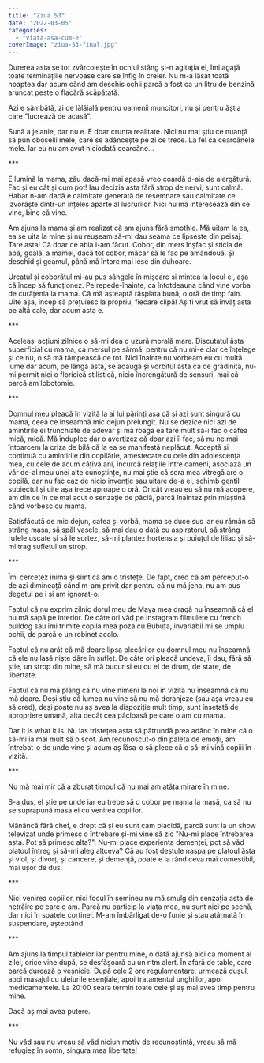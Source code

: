 ```yaml
---
title: "Ziua 53"
date: "2022-03-05"
categories: 
  - "viata-asa-cum-e"
coverImage: "ziua-53-final.jpg"
---
```


Durerea asta se tot zvârcolește în ochiul stâng și-n agitația ei, îmi agață toate terminațiile nervoase care se înfig în creier. Nu m-a lăsat toată noaptea dar acum când am deschis ochii parcă a fost ca un litru de benzină aruncat peste o flacără scăpătată.

Azi e sâmbătă, zi de lălăială pentru oamenii muncitori, nu și pentru ăștia care "lucrează de acasă".

Sună a jelanie, dar nu e. E doar crunta realitate. Nici nu mai știu ce nuanță să pun oboselii mele, care se adâncește pe zi ce trece. La fel ca cearcănele mele. Iar eu nu am avut niciodată cearcăne…

\*\*\*

E lumină la mama, zău dacă-mi mai apasă vreo coardă d-aia de alergătură. Fac și eu cât și cum pot! Iau decizia asta fără strop de nervi, sunt calmă. Habar n-am dacă e calmitate generată de resemnare sau calmitate ce izvorăște dintr-un înțeles aparte al lucrurilor. Nici nu mă interesează din ce vine, bine că vine.

Am ajuns la mama și am realizat că am ajuns fără smothie. Mă uitam la ea, ea se uita la mine și nu reușeam să-mi dau seama ce lipsește din peisaj. Tare asta! Că doar ce abia l-am făcut. Cobor, din mers înșfac și sticla de apă, goală, a mamei, dacă tot cobor, măcar să le fac pe amândouă. Și deschid și geamul, până mă întorc mai iese din duhoare.

Urcatul și coborâtul mi-au pus sângele în mișcare și mintea la locul ei, așa că încep să funcționez. Pe repede-înainte, ca întotdeauna când vine vorba de curățenia la mama. Că mă așteaptă răsplata bună, o oră de timp fain. Uite așa, încep să prețuiesc la propriu, fiecare clipă! Aș fi vrut să învăț asta pe altă cale, dar acum asta e.

\*\*\*

Aceleași acțiuni zilnice o să-mi dea o uzură morală mare. Discutatul ăsta superficial cu mama, ca mersul pe sârmă, pentru că nu mi-e clar ce înțelege și ce nu, o să mă tâmpească de tot. Nici înainte nu vorbeam eu cu multă lume dar acum, pe lângă asta, se adaugă și vorbitul ăsta ca de grădiniță, nu-mi permit nici o floricică stilistică, nicio încrengătură de sensuri, mai că parcă am lobotomie. 

\*\*\*

Domnul meu pleacă în vizită la ai lui părinți așa că și azi sunt singură cu mama, ceea ce înseamnă mic dejun prelungit. Nu se dezice nici azi de amintirile ei trunchiate de adevăr și mă roaga ea tare mult să-i fac o cafea mică, mică. Mă înduplec dar o avertizez că doar azi îi fac, să nu ne mai întoarcem la criza de bilă că la ea se manifestă neplăcut. Acceptă și continuă cu amintirile din copilărie, amestecate cu cele din adolescența mea, cu cele de acum câțiva ani, încurcă relațiile între oameni, asociază un văr de-al meu unei alte cunoștințe, nu mai știe că sora mea vitregă are o copilă, dar nu fac caz de nicio invenție sau uitare de-a ei, schimb gentil subiectul și uite așa trece aproape o oră. Oricât vreau eu să nu mă acopere, am din ce în ce mai acut o senzație de pâclă, parcă înaintez prin mlaștină când vorbesc cu mama. 

Satisfăcută de mic dejun, cafea și vorbă, mama se duce sus iar eu rămân să strâng masa, să spăl vasele, să mai dau o dată cu aspiratorul, să strâng rufele uscate și să le sortez, să-mi plantez hortensia și puiuțul de liliac și să-mi trag sufletul un strop.

\*\*\*

Îmi cercetez inima și simt că am o tristețe. De fapt, cred că am perceput-o de azi dimineață când m-am privit dar pentru că nu mă jena, nu am pus degetul pe i și am ignorat-o. 

Faptul că nu exprim zilnic dorul meu de Maya mea dragă nu înseamnă că el nu mă sapă pe interior. De câte ori văd pe instagram filmulețe cu french bulldog sau îmi trimite copila mea poza cu Bubuța, invariabil mi se umplu ochii, de parcă e un robinet acolo. 

Faptul că nu arăt că mă doare lipsa plecărilor cu domnul meu nu înseamnă că ele nu lasă niște dâre în suflet. De câte ori pleacă undeva, îi dau, fără să știe, un strop din mine, să mă bucur și eu cu el de drum, de stare, de libertate.

Faptul că nu mă plâng că nu vine nimeni la noi în vizită nu înseamnă că nu mă doare. Deși știu că lumea nu vine să nu mă deranjeze (sau așa vreau eu să cred), deși poate nu aș avea la dispoziție mult timp, sunt însetată de apropriere umană, alta decât cea pâcloasă pe care o am cu mama. 

Dar it is what it is. Nu las tristețea asta să pătrundă prea adânc în mine că o să-mi ia mai mult să o scot. Am recunoscut-o din paleta de emoții, am întrebat-o de unde vine și acum aș lăsa-o să plece că o să-mi vină copiii în vizită.

\*\*\*

Nu mă mai mir că a zburat timpul că nu mai am atâta mirare în mine.

S-a dus, el știe pe unde iar eu trebe să o cobor pe mama la masă, ca să nu se suprapună masa ei cu venirea copiilor.

Mănâncă fără chef, e drept că și eu sunt cam placidă, parcă sunt la un show televizat unde primesc o întrebare și-mi vine să zic "Nu-mi place întrebarea asta. Pot să primesc alta?". Nu-mi place experiența demenței, pot să văd platoul întreg și să-mi aleg altceva? Că au fost destule nașpa pe platoul ăsta și viol, și divorț, și cancere, și demență, poate e la rând ceva mai comestibil, mai ușor de dus.

\*\*\*

Nici venirea copiilor, nici focul în șemineu nu mă smulg din senzația asta de netrăire pe care o am. Parcă nu particip la viața mea, nu sunt nici pe scenă, dar nici în spatele cortinei. M-am îmbârligat de-o funie și stau atârnată în suspendare, așteptând. 

\*\*\*

Am ajuns la timpul tablelor iar pentru mine, o dată ajunsă aici ca moment al zilei, orice vine după, se desfășoară cu un ritm alert. În afară de table, care parcă durează o veșnicie. După cele 2 ore regulamentare, urmează dușul, apoi masajul cu uleiurile esențiale, apoi tratamentul unghiilor, apoi medicamentele. La 20:00 seara termin toate cele și aș mai avea timp pentru mine.

Dacă aș mai avea putere. 

\*\*\*

Nu văd sau nu vreau să văd niciun motiv de recunoștință, vreau să mă refugiez în somn, singura mea libertate!
